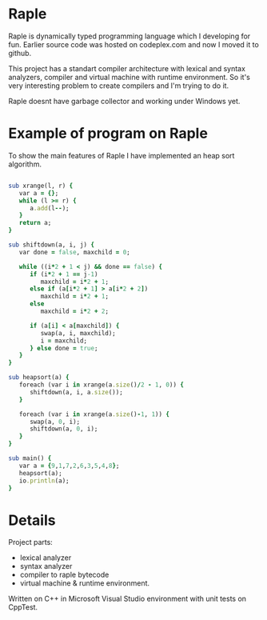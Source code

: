 Raple
=====

Raple is dynamically typed programming language which I developing for fun. Earlier source code was hosted on codeplex.com and now I moved it to github.

This project has a standart compiler architecture with lexical and syntax analyzers, compiler and virtual machine with runtime environment. So it's very interesting problem to create compilers and I'm trying to do it.

Raple doesnt have garbage collector and working under Windows yet.

Example of program on Raple
=====

To show the main features of Raple I have implemented an heap sort algorithm.

```ruby

sub xrange(l, r) {
   var a = {};
   while (l >= r) {
      a.add(l--);
   }
   return a;
}

sub shiftdown(a, i, j) {
   var done = false, maxchild = 0;

   while ((i*2 + 1 < j) && done == false) {
      if (i*2 + 1 == j-1)
         maxchild = i*2 + 1;
      else if (a[i*2 + 1] > a[i*2 + 2])
         maxchild = i*2 + 1;
      else
         maxchild = i*2 + 2;

      if (a[i] < a[maxchild]) {
         swap(a, i, maxchild);
         i = maxchild;
      } else done = true;
   }
}

sub heapsort(a) {
   foreach (var i in xrange(a.size()/2 - 1, 0)) {
      shiftdown(a, i, a.size());
   }

   foreach (var i in xrange(a.size()-1, 1)) {
      swap(a, 0, i);
      shiftdown(a, 0, i);
   }
}

sub main() {
   var a = {9,1,7,2,6,3,5,4,8};
   heapsort(a);
   io.println(a);
}
```


Details
=====

Project parts:
- lexical analyzer
- syntax analyzer
- compiler to raple bytecode
- virtual machine & runtime environment.

Written on C++ in Microsoft Visual Studio environment with unit tests on CppTest.
